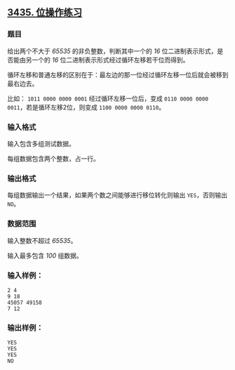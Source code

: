 ## [3435. 位操作练习](https://www.acwing.com/problem/content/3438/)

### 题目

给出两个不大于 *65535* 的非负整数，判断其中一个的 *16* 位二进制表示形式，是否能由另一个的 *16* 位二进制表示形式经过循环左移若干位而得到。

循环左移和普通左移的区别在于：最左边的那一位经过循环左移一位后就会被移到最右边去。

比如： `1011 0000 0000 0001` 经过循环左移一位后，变成 `0110 0000 0000 0011`，若是循环左移2位，则变成 `1100 0000 0000 0110`。

### 输入格式

输入包含多组测试数据。

每组数据包含两个整数，占一行。

### 输出格式

每组数据输出一个结果，如果两个数之间能够进行移位转化则输出 `YES`，否则输出 `NO`。

### 数据范围

输入整数不超过 *65535*。

输入最多包含 *100* 组数据。

### 输入样例：

```
2 4
9 18
45057 49158
7 12
```

### 输出样例：

```
YES
YES
YES
NO
```
